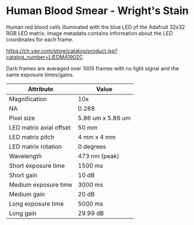 # Human Blood Smear - Wright's Stain

Human red blood cells illuminated with the blue LED of the Adafruit 32x32 RGB LED matrix. Image metadata contains information about the LED coordinates for each frame.

https://ch.vwr.com/store/catalog/product.jsp?catalog_number=LIEDMA1902C

Dark frames are averaged over 1005 frames with no light signal and the same exposure times/gains.

| Attribute | Value |
| --------- | ----- |
| Magnification | 10x |
| NA | 0.288 |
| Pixel size | 5.86 um x 5.86 um |
| LED matrix axial offset | 50 mm |
| LED matrix pitch | 4 mm x 4 mm |
| LED matrix rotation | 0 degrees |
| Wavelength | 473 nm (peak) |
| Short exposure time | 1500 ms |
| Short gain | 10 dB |
| Medium exposure time | 3000 ms |
| Medium gain | 20 dB |
| Long exposure time | 5000 ms |
| Long gain | 29.99 dB |
